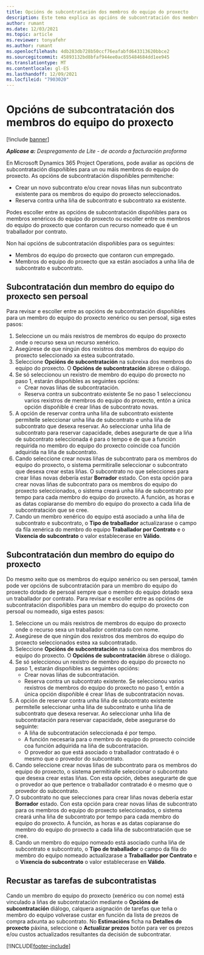 ```yaml
---
title: Opcións de subcontratación dos membros do equipo do proxecto
description: Este tema explica as opcións de subcontratación dos membros do equipo do proxecto en Microsoft Dynamics 365 Project Operations.
author: rumant
ms.date: 12/03/2021
ms.topic: article
ms.reviewer: tonyafehr
ms.author: rumant
ms.openlocfilehash: 4db283db728b50ccf76eafabfd643313620bbce2
ms.sourcegitcommit: 45893132bd8bfaf944ee0ac855484684dd1ee945
ms.translationtype: MT
ms.contentlocale: gl-ES
ms.lasthandoff: 12/09/2021
ms.locfileid: "7903020"
---
```

# <a name="subcontracting-options-for-project-team-members"></a>Opcións de subcontratación dos membros do equipo do proxecto

[!include [banner](../../includes/dataverse-preview.md)]

_**Aplícase a:** Despregamento de Lite - de acordo a facturación proforma_

En Microsoft Dynamics 365 Project Operations, pode avaliar as opcións de subcontratación dispoñibles para un ou máis membros do equipo do proxecto. As opcións de subcontratación dispoñibles permítenche:

- Crear un novo subcontrato e/ou crear novas liñas nun subcontrato existente para os membros do equipo do proxecto seleccionados. 
- Reserva contra unha liña de subcontrato e subcontrato xa existente. 

Podes escoller entre as opcións de subcontratación dispoñibles para os membros xenéricos do equipo do proxecto ou escoller entre os membros do equipo do proxecto que contaron cun recurso nomeado que é un traballador por contrato. 

Non hai opcións de subcontratación dispoñibles para os seguintes:

- Membros do equipo do proxecto que contaron cun empregado. 
- Membros do equipo do proxecto que xa están asociados a unha liña de subcontrato e subcontrato. 

## <a name="subcontracting-an-unstaffed-project-team-member"></a>Subcontratación dun membro do equipo do proxecto sen persoal

Para revisar e escoller entre as opcións de subcontratación dispoñibles para un membro do equipo do proxecto xenérico ou sen persoal, siga estes pasos:

1. Seleccione un ou máis rexistros de membros do equipo do proxecto onde o recurso sexa un recurso xenérico.
2. Asegúrese de que ningún dos rexistros dos membros do equipo do proxecto seleccionado xa estea subcontratado. 
3. Seleccione **Opcións de subcontratación** na subreixa dos membros do equipo do proxecto. O **Opcións de subcontratación** ábrese o diálogo. 
4. Se só seleccionou un rexistro de membro do equipo do proxecto no paso 1, estarán dispoñibles as seguintes opcións:
    - Crear novas liñas de subcontratación. 
    - Reserva contra un subcontrato existente Se no paso 1 seleccionou varios rexistros de membros do equipo do proxecto, entón a única opción dispoñible é crear liñas de subcontrato novas.
5. A opción de reservar contra unha liña de subcontrato existente permítelle seleccionar unha liña de subcontrato e unha liña de subcontrato que desexa reservar. Ao seleccionar unha liña de subcontrato para reservar capacidade, debes asegurarte de que a liña de subcontrato seleccionada é para o tempo e de que a función requirida no membro do equipo do proxecto coincide coa función adquirida na liña de subcontrato.
6. Cando seleccione crear novas liñas de subcontrato para os membros do equipo do proxecto, o sistema permitiralle seleccionar o subcontrato que desexa crear estas liñas. O subcontrato no que selecciones para crear liñas novas debería estar **Borrador** estado. Con esta opción para crear novas liñas de subcontrato para os membros do equipo do proxecto seleccionados, o sistema creará unha liña de subcontrato por tempo para cada membro do equipo do proxecto. A función, as horas e as datas copiaranse do membro do equipo do proxecto a cada liña de subcontratación que se cree. 
7. Cando un membro xenérico do equipo está asociado a unha liña de subcontrato e subcontrato, o **Tipo de traballador** actualizarase o campo da fila xenérica do membro do equipo **Traballador por Contrato** e o **Vixencia do subcontrato** o valor establecerase en **Válido**.

## <a name="subcontracting-a-staffed-project-team-member"></a>Subcontratación dun membro do equipo do proxecto

Do mesmo xeito que os membros do equipo xenérico ou sen persoal, tamén pode ver opcións de subcontratación para un membro do equipo do proxecto dotado de persoal sempre que o membro do equipo dotado sexa un traballador por contrato. Para revisar e escoller entre as opcións de subcontratación dispoñibles para un membro do equipo do proxecto con persoal ou nomeado, siga estes pasos:

1. Seleccione un ou máis rexistros de membros do equipo do proxecto onde o recurso sexa un traballador contratado con nome.
2. Asegúrese de que ningún dos rexistros dos membros do equipo do proxecto seleccionados estea xa subcontratado. 
3. Seleccione **Opcións de subcontratación** na subreixa dos membros do equipo do proxecto. O **Opcións de subcontratación** ábrese o diálogo. 
4. Se só seleccionou un rexistro de membro do equipo do proxecto no paso 1, estarán dispoñibles as seguintes opcións:
      - Crear novas liñas de subcontratación.
      - Reserva contra un subcontrato existente.
  Se seleccionou varios rexistros de membros do equipo do proxecto no paso 1, entón a única opción dispoñible é crear liñas de subcontratación novas.
5. A opción de reservar contra unha liña de subcontrato existente permítelle seleccionar unha liña de subcontrato e unha liña de subcontrato que desexa reservar. Ao seleccionar unha liña de subcontratación para reservar capacidade, debe asegurarse do seguinte:
      - A liña de subcontratación seleccionada é por tempo. 
      - A función necesaria para o membro do equipo do proxecto coincide coa función adquirida na liña de subcontratación. 
      - O provedor ao que está asociado o traballador contratado é o mesmo que o provedor do subcontrato.
6. Cando seleccione crear novas liñas de subcontrato para os membros do equipo do proxecto, o sistema permitiralle seleccionar o subcontrato que desexa crear estas liñas. Con esta opción, debes asegurarte de que o provedor ao que pertence o traballador contratado é o mesmo que o provedor do subcontrato. 
7. O subcontrato no que selecciones para crear liñas novas debería estar **Borrador** estado. Con esta opción para crear novas liñas de subcontrato para os membros do equipo do proxecto seleccionados, o sistema creará unha liña de subcontrato por tempo para cada membro do equipo do proxecto. A función, as horas e as datas copiaranse do membro do equipo do proxecto a cada liña de subcontratación que se cree.  
8. Cando un membro do equipo nomeado está asociado cunha liña de subcontrato e subcontrato, o **Tipo de traballador** o campo da fila do membro do equipo nomeado actualizarase a **Traballador por Contrato** e o **Vixencia do subcontrato** o valor establecerase en **Válido**.

## <a name="re-costing-subcontractor-assignments"></a>Recustar as tarefas de subcontratistas

Cando un membro do equipo do proxecto (xenérico ou con nome) está vinculado a liñas de subcontratación mediante o **Opcións de subcontratación** diálogo, calquera asignación de tarefas que teña o membro do equipo volverase custar en función da lista de prezos de compra adxunta ao subcontrato. No **Estimacións** ficha na **Detalles do proxecto** páxina, seleccione o **Actualizar prezos** botón para ver os prezos e/ou custos actualizados resultantes da decisión de subcontratar.

[!INCLUDE[footer-include](../../includes/footer-banner.md)]
